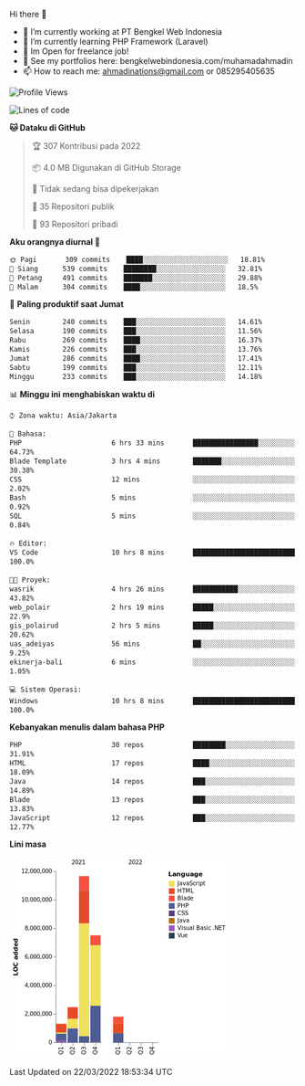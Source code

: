 Hi there 👋

- 🔭 I’m currently working at PT Bengkel Web Indonesia
- 🌱 I’m currently learning PHP Framework (Laravel)
- 📂 Im Open for freelance job!
- 🧷 See my portfolios here: bengkelwebindonesia.com/muhamadahmadin
- 📫 How to reach me: ahmadinations@gmail.com or 085295405635


<!--START_SECTION:waka-->
![Profile Views](http://img.shields.io/badge/Profil%20dilihat-1-blue)

![Lines of code](https://img.shields.io/badge/Sejak%20Hello%20World%20aku%20telah%20menulis-25%20Million%20baris%20kode-blue)

**🐱 Dataku di GitHub** 

> 🏆 307 Kontribusi pada 2022
 > 
> 📦 4.0 MB Digunakan di GitHub Storage 
 > 
> 🚫 Tidak sedang bisa dipekerjakan
 > 
> 📜 35 Repositori publik 
 > 
> 🔑 93 Repositori pribadi  
 > 
**Aku orangnya diurnal 🐤** 

```text
🌞 Pagi       309 commits    ████░░░░░░░░░░░░░░░░░░░░░   18.81% 
🌆 Siang      539 commits    ████████░░░░░░░░░░░░░░░░░   32.81% 
🌃 Petang     491 commits    ███████░░░░░░░░░░░░░░░░░░   29.88% 
🌙 Malam      304 commits    ████░░░░░░░░░░░░░░░░░░░░░   18.5%

```
📅 **Paling produktif saat Jumat** 

```text
Senin        240 commits    ███░░░░░░░░░░░░░░░░░░░░░░   14.61% 
Selasa       190 commits    ███░░░░░░░░░░░░░░░░░░░░░░   11.56% 
Rabu         269 commits    ████░░░░░░░░░░░░░░░░░░░░░   16.37% 
Kamis        226 commits    ███░░░░░░░░░░░░░░░░░░░░░░   13.76% 
Jumat        286 commits    ████░░░░░░░░░░░░░░░░░░░░░   17.41% 
Sabtu        199 commits    ███░░░░░░░░░░░░░░░░░░░░░░   12.11% 
Minggu       233 commits    ███░░░░░░░░░░░░░░░░░░░░░░   14.18%

```


📊 **Minggu ini menghabiskan waktu di** 

```text
⌚︎ Zona waktu: Asia/Jakarta

💬 Bahasa: 
PHP                      6 hrs 33 mins       ████████████████░░░░░░░░░   64.73% 
Blade Template           3 hrs 4 mins        ███████░░░░░░░░░░░░░░░░░░   30.38% 
CSS                      12 mins             ░░░░░░░░░░░░░░░░░░░░░░░░░   2.02% 
Bash                     5 mins              ░░░░░░░░░░░░░░░░░░░░░░░░░   0.92% 
SQL                      5 mins              ░░░░░░░░░░░░░░░░░░░░░░░░░   0.84%

🔥 Editor: 
VS Code                  10 hrs 8 mins       █████████████████████████   100.0%

🐱‍💻 Proyek: 
wasrik                   4 hrs 26 mins       ███████████░░░░░░░░░░░░░░   43.82% 
web_polair               2 hrs 19 mins       █████░░░░░░░░░░░░░░░░░░░░   22.9% 
gis_polairud             2 hrs 5 mins        █████░░░░░░░░░░░░░░░░░░░░   20.62% 
uas_adeiyas              56 mins             ██░░░░░░░░░░░░░░░░░░░░░░░   9.25% 
ekinerja-bali            6 mins              ░░░░░░░░░░░░░░░░░░░░░░░░░   1.05%

💻 Sistem Operasi: 
Windows                  10 hrs 8 mins       █████████████████████████   100.0%

```

**Kebanyakan menulis dalam bahasa PHP** 

```text
PHP                      30 repos            ████████░░░░░░░░░░░░░░░░░   31.91% 
HTML                     17 repos            ████░░░░░░░░░░░░░░░░░░░░░   18.09% 
Java                     14 repos            ███░░░░░░░░░░░░░░░░░░░░░░   14.89% 
Blade                    13 repos            ███░░░░░░░░░░░░░░░░░░░░░░   13.83% 
JavaScript               12 repos            ███░░░░░░░░░░░░░░░░░░░░░░   12.77%

```


**Lini masa**

![Chart not found](https://raw.githubusercontent.com/MuhamadAhmadin/MuhamadAhmadin/master/charts/bar_graph.png) 


 Last Updated on 22/03/2022 18:53:34 UTC
<!--END_SECTION:waka-->
